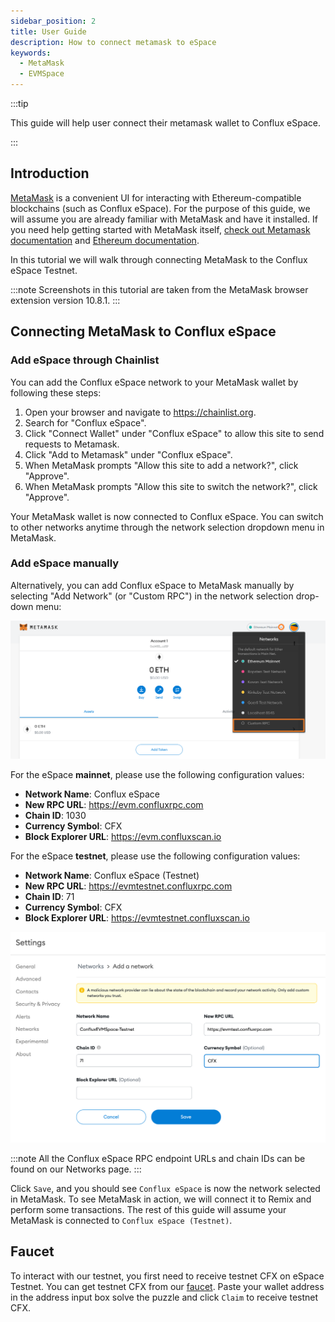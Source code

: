 ```yaml
---
sidebar_position: 2
title: User Guide
description: How to connect metamask to eSpace
keywords:
  - MetaMask
  - EVMSpace
---
```



:::tip

This guide will help user connect their metamask  wallet to Conflux eSpace.

:::

## Introduction

[MetaMask](https://metamask.io/) is a convenient UI for interacting with Ethereum-compatible blockchains (such as Conflux eSpace).
For the purpose of this guide, we will assume you are already familiar with MetaMask and have it installed.
If you need help getting started with MetaMask itself, [check out Metamask documentation](https://metamask.io/faqs.html) and [Ethereum documentation](https://ethereum.org/en/).

In this tutorial we will walk through connecting MetaMask to the Conflux eSpace Testnet.

:::note
Screenshots in this tutorial are taken from the MetaMask browser extension version 10.8.1.
:::

## Connecting MetaMask to Conflux eSpace

### Add eSpace through Chainlist

You can add the Conflux eSpace network to your MetaMask wallet by following these steps:

1. Open your browser and navigate to https://chainlist.org.
2. Search for "Conflux eSpace".
3. Click "Connect Wallet" under "Conflux eSpace" to allow this site to send requests to Metamask.
4. Click "Add to Metamask" under "Conflux eSpace".
5. When MetaMask prompts "Allow this site to add a network?", click "Approve".
6. When MetaMask prompts "Allow this site to switch the network?", click "Approve".

Your MetaMask wallet is now connected to Conflux eSpace. You can switch to other networks anytime through the network selection dropdown menu in MetaMask.

### Add eSpace manually

Alternatively, you can add Conflux eSpace to MetaMask manually by selecting "Add Network" (or "Custom RPC") in the network selection drop-down menu:

 ![MetaMask-network-select](./img/metamask_choose_network-0.png)

For the eSpace **mainnet**, please use the following configuration values:

- **Network Name**: Conflux eSpace
- **New RPC URL**: https://evm.confluxrpc.com
- **Chain ID**: 1030
- **Currency Symbol**: CFX
- **Block Explorer URL**: https://evm.confluxscan.io

For the eSpace **testnet**, please use the following configuration values:

- **Network Name**: Conflux eSpace (Testnet)
- **New RPC URL**: https://evmtestnet.confluxrpc.com
- **Chain ID**: 71
- **Currency Symbol**: CFX
- **Block Explorer URL**: https://evmtestnet.confluxscan.io

![MetaMask-create-EVM-Space-rpc](./img/metamask_add_network-ce.png)

:::note
All the Conflux eSpace RPC endpoint URLs and chain IDs can be found on our Networks page.
:::

Click `Save`, and you should see `Conflux eSpace` is now the network selected in MetaMask.
To see MetaMask in action, we will connect it to Remix and perform some transactions.
The rest of this guide will assume your MetaMask is connected to `Conflux eSpace (Testnet)`.

## Faucet

To interact with our testnet, you first need to receive testnet CFX on eSpace Testnet. You can get testnet CFX from our [faucet](https://efaucet.confluxnetwork.org/).
Paste your wallet address in the address input box solve the puzzle and click `Claim` to receive testnet CFX.